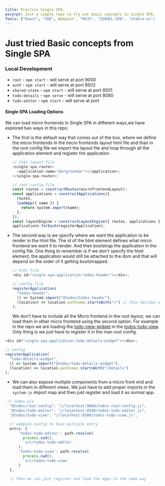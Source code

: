 ```yaml
---
title: Practice Single SPA.
excerpt: Just a simple repo to try out basic concepts in Single SPA.
Tools: ["React", "VUE", Webpack', "RXJS", "SINGEL-SPA", "chakra-ui"]
---
```


# Just tried Basic concepts from Single SPA

### Local Development

- `root` - `npm start` - will serve at port 9000
- `auth` - `npm start` - will serve at port 8502
- `shared-state` - `npm start` - will serve at port 8501
- `todo-details` - `npm serve` - will serve at port 8080
- `todo-editor` - `npm start` - will serve at port

#### Single SPA Loading Options

We can load micro frontends in Single SPA in different ways,we have explored two ways in this repo.

- The first is the default way that comes out of the box, where we define the micro frontends in the micro frontends layout html file and than in the root config file we import the layout file and loop through all the application element and register the application.

  ```js
  // html layout file
  <single-spa-router>
    <application name="@org/navbar"></application>;
  </single-spa-router>;

  // root config file
  const routes = constructRoutes(microfrontendLayout);
  const applications = constructApplications({
    routes,
    loadApp({ name }) {
      return System.import(name);
    },
  });
  const layoutEngine = constructLayoutEngine({ routes, applications });
  applications.forEach(registerApplication);
  ```

- The second way is we specify where we want the application to be render in the html file. The id of the html element defines what micro frontend we want it to render. And then bootstrap the application in the config file. One thing to remember is if we don't specify the html element, the application would still be attached to the dom and that will depend on the order of it getting bootstrapped.

  ```js
  // html file
  <div id="single-spa-application:todos-header"></div>;

  // config file
  registerApplication(
    "todos-header",
    () => System.import("@todos/todos-header"),
    (location) => location.pathname.startsWith("/") // this decides on which route the bundle will be loaded in
  );
  ```

  We don't have to include all the Micro frontend in the root layout, we can load them in other micro frontend using the second option. For example in the repo we are loading the [todo-view-widget](todo-details/src/todo-view-widget.vue) in the [todos-todo-view](todo-editor/src/todos-todo-editor.tsx). Only thing is we just have to register it in the man root config.

```js
<div id="single-spa-application:todo-details-widget"></div>;

// config
registerApplication(
  "todo-details-widget",
  () => System.import("@todos/todo-details-widget"),
  (location) => location.pathname.startsWith("/details")
);
```

- We can also expose multiple components from a micro front end and load them in different views. We just have to add proper imports in the `system-js` import map and then just register and load it as normal app.

```js
 // index.ejs
  "@todos/root-config": "//localhost:9000/todos-root-config.js",
  "@todos/todo-editor": "//localhost:8500/todos-todo-editor.js",
  "@todos/todo-view": "//localhost:8500/todos-todo-view.js",

  // webpack config to have multiple entry
  entry: {
      'todos-todo-editor': path.resolve(
        process.cwd(),
        `src/todos-todo-editor`
      ),
      'todos-todo-view': path.resolve(
        process.cwd(),
        `src/todos-todo-view`
      )
  },

  // then we can just register and load the apps in the same way
```
